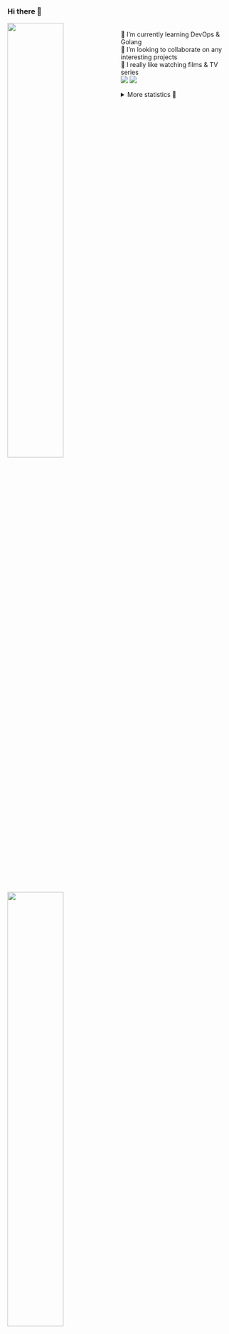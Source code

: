 ### Hi there 👋


[<img align="left" width="50%" src="https://github-readme-stats.vercel.app/api?username=rufusnufus&hide=issues&show_icons=true&count_private=true&theme=transparent&title_color=FF6F40&text_color=FBF9F8&icon_color=F48242&hide_border=true&hide_title=true#gh-dark-mode-only">](https://metrics.lecoq.io/rufusnufus#gh-dark-mode-only)
[<img align="left" width="50%" src="https://github-readme-stats.vercel.app/api?username=rufusnufus&hide=issues&show_icons=true&count_private=true&theme=transparent&title_color=FF6533&text_color=4D4644&icon_color=FF8038&hide_border=true&hide_title=true#gh-light-mode-only">](https://metrics.lecoq.io/rufusnufus#gh-light-mode-only)

<p>
  <br>
  🌱 I’m currently learning DevOps & Golang</br>
  👯 I’m looking to collaborate on any interesting projects</br>
  🎥 I really like watching films & TV series</br>
  <a href="https://linkedin.com/in/rufusnufus"><img src="https://img.shields.io/badge/linkedin-0077B5.svg?style=for-the-badge&logo=linkedin&logoColor=white"/></a>
  <a href="https://t.me/rufusnufus"><img src="https://img.shields.io/badge/-telegram-black?style=for-the-badge&color=blue&logo=telegram"/></a>
</p>

<p text-align="left">
<details>
  <summary>More statistics 👀</summary><br/>

<!--START_SECTION:waka-->
![Code Time](http://img.shields.io/badge/Code%20Time-757%20hrs%2027%20mins-blue)

![Profile Views](http://img.shields.io/badge/Profile%20Views-0-blue)

**I'm an Early 🐤** 

```text
🌞 Morning                13424 commits       ██████░░░░░░░░░░░░░░░░░░░   22.92 % 
🌆 Daytime                34221 commits       ███████████████░░░░░░░░░░   58.43 % 
🌃 Evening                9896 commits        ████░░░░░░░░░░░░░░░░░░░░░   16.90 % 
🌙 Night                  1031 commits        ░░░░░░░░░░░░░░░░░░░░░░░░░   01.76 % 
```
📅 **I'm Most Productive on Monday** 

```text
Monday                   12425 commits       █████░░░░░░░░░░░░░░░░░░░░   21.21 % 
Tuesday                  11179 commits       █████░░░░░░░░░░░░░░░░░░░░   19.09 % 
Wednesday                12116 commits       █████░░░░░░░░░░░░░░░░░░░░   20.69 % 
Thursday                 11416 commits       █████░░░░░░░░░░░░░░░░░░░░   19.49 % 
Friday                   9876 commits        ████░░░░░░░░░░░░░░░░░░░░░   16.86 % 
Saturday                 1067 commits        ░░░░░░░░░░░░░░░░░░░░░░░░░   01.82 % 
Sunday                   493 commits         ░░░░░░░░░░░░░░░░░░░░░░░░░   00.84 % 
```


📊 **This Week I Spent My Time On** 

```text
💬 Programming Languages: 
Other                    1 hr 19 mins        ███████████░░░░░░░░░░░░░░   45.25 % 
YAML                     50 mins             ███████░░░░░░░░░░░░░░░░░░   28.57 % 
Go                       16 mins             ██░░░░░░░░░░░░░░░░░░░░░░░   09.31 % 
JSON                     10 mins             ██░░░░░░░░░░░░░░░░░░░░░░░   06.07 % 
Bash                     6 mins              █░░░░░░░░░░░░░░░░░░░░░░░░   03.78 % 

🔥 Editors: 
VS Code                  1 hr 44 mins        ███████████████░░░░░░░░░░   58.98 % 
iTerm2                   1 hr 12 mins        ██████████░░░░░░░░░░░░░░░   41.02 % 
```

**I Mostly Code in Java** 

```text
Go                       37 repos            █████░░░░░░░░░░░░░░░░░░░░   19.89 % 
Python                   17 repos            ██░░░░░░░░░░░░░░░░░░░░░░░   09.14 % 
Smarty                   12 repos            ██░░░░░░░░░░░░░░░░░░░░░░░   06.45 % 
HCL                      9 repos             █░░░░░░░░░░░░░░░░░░░░░░░░   04.84 % 
Kotlin                   8 repos             █░░░░░░░░░░░░░░░░░░░░░░░░   04.30 % 
```




 Last Updated on 10/04/2024 01:10:31 UTC
<!--END_SECTION:waka-->

</details>
</p>
